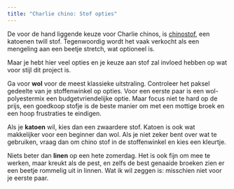 ```yaml
---
title: "Charlie chino: Stof opties"
---
```


De voor de hand liggende keuze voor Charlie chinos, is [chinostof](https://en.wikipedia.org/wiki/Chino_cloth), een katoenen twill stof. Tegenwoordig wordt het vaak verkocht als een mengeling aan een beetje stretch, wat optioneel is.

Maar je hebt hier veel opties en je keuze aan stof zal invloed hebben op wat voor stijl dit project is.

Ga voor **wol** voor de meest klassieke uitstraling. Controleer het paksel gedeelte van je stoffenwinkel op opties. Voor een eerste paar is een wol-polyestermix een budgetvriendelijke optie. Maar focus niet te hard op de prijs, een goedkoop stofje is de beste manier om met een mottige broek en een hoop frustraties te eindigen.

Als je **katoen** wil, kies dan een zwaardere stof. Katoen is ook wat makkelijker voor een beginner dan wol. Als je niet zeker bent over wat te gebruiken, vraag dan om chino stof in de stoffenwinkel en kies een kleurtje.

Niets beter dan **linen** op een hete zomerdag. Het is ook fijn om mee te werken, maar kreukt als de pest, en zelfs de best genaaide broeken zien er een beetje rommelig uit in linnen. Wat ik wil zeggen is: misschien niet voor je eerste paar.
